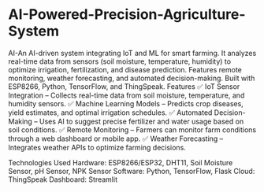 # AI-Powered-Precision-Agriculture-System
AI-An AI-driven system integrating IoT and ML for smart farming. It analyzes real-time data from sensors (soil moisture, temperature, humidity) to optimize irrigation, fertilization, and disease prediction. Features remote monitoring, weather forecasting, and automated decision-making. Built with ESP8266, Python, TensorFlow, and ThingSpeak.
Features
✅ IoT Sensor Integration – Collects real-time data from soil moisture, temperature, and humidity sensors.
✅ Machine Learning Models – Predicts crop diseases, yield estimates, and optimal irrigation schedules.
✅ Automated Decision-Making – Uses AI to suggest precise fertilizer and water usage based on soil conditions.
✅ Remote Monitoring – Farmers can monitor farm conditions through a web dashboard or mobile app.
✅ Weather Forecasting – Integrates weather APIs to optimize farming decisions.

Technologies Used
Hardware: ESP8266/ESP32, DHT11, Soil Moisture Sensor, pH Sensor, NPK Sensor
Software: Python, TensorFlow, Flask
Cloud: ThingSpeak
Dashboard: Streamlit
